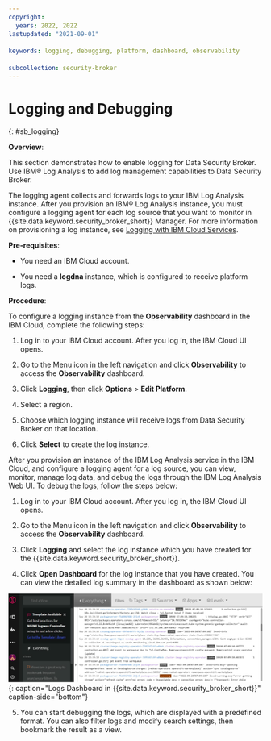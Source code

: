 ```yaml
---
copyright:
  years: 2022, 2022
lastupdated: "2021-09-01"

keywords: logging, debugging, platform, dashboard, observability

subcollection: security-broker
---
```


# Logging and Debugging
{: #sb_logging}

**Overview**:

This section demonstrates how to enable logging for Data Security
Broker. Use IBM® Log Analysis to add log management capabilities to Data
Security Broker.

The logging agent collects and forwards logs to your IBM Log Analysis
instance. After you provision an IBM® Log Analysis instance, you must
configure a logging agent for each log source that you want to monitor
in {{site.data.keyword.security_broker_short}} Manager. For more information on provisioning a
log instance, see [Logging with IBM Cloud
Services](https://cloud.ibm.com/docs/log-analysis?topic=log-analysis-getting-started).

**Pre-requisites**:

-   You need an IBM Cloud account.

-   You need a **logdna** instance, which is configured to receive
    platform logs.

**Procedure**:

To configure a logging instance from the **Observability** dashboard in
the IBM Cloud, complete the following steps:

1.  Log in to your IBM Cloud account. After you log in, the IBM Cloud UI
    opens.

2.  Go to the Menu icon in the left navigation and click **Observability** to access the **Observability** dashboard.

3.  Click **Logging**, then click **Options** > **Edit Platform**.

4.  Select a region.

5.  Choose which logging instance will receive logs from Data Security
    Broker on that location.

6.  Click **Select** to create the log instance.

After you provision an instance of the IBM Log Analysis service in the
IBM Cloud, and configure a logging agent for a log source, you can view,
monitor, manage log data, and debug the logs through the IBM Log
Analysis Web UI. To debug the logs, follow the steps below:

1.  Log in to your IBM Cloud account. After you log in, the IBM Cloud UI
    opens.

2.  Go to the Menu icon in the left navigation and click **Observability** to access the **Observability** dashboard.

3.  Click **Logging** and select the log instance which you have created
    for the {{site.data.keyword.security_broker_short}}.

4.  Click **Open Dashboard** for the log instance that you have created.
    You can view the detailed log summary in the dashboard as shown
    below:

![Logs](../images/logs_dsb.svg){: caption="Logs Dashboard in {{site.data.keyword.security_broker_short}}" caption-side="bottom"}

5.  You can start debugging the logs, which are displayed with a
    predefined format. You can also filter logs and modify search
    settings, then bookmark the result as a view.
